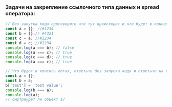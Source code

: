 ### Задачи на закрепление ссылочного типа данных и spread оператора:

```javascript
// Без запуска кода проговорите что тут происходит и что будет в консоли
const a = {}; //#1234
const b = {};// #4321
const c = a; //#1234
const d = c; //#1234
console.log(a === b); // false
console.log(a === c); // true
console.log(c === d); // true
console.log(a === c); // true
```
```javascript
// Что будет в консоль логах, ответьте без запуска кода и ответьте на вопрос
const a = {};
const b = a;
b['test'] = 'test value';
console.log(b === a);
console.log(a);
// смутриурет ли объект a?
```
